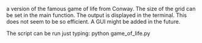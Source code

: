 a version of the famous game of life from Conway.
The size of the grid can be set in the main function. 
The output is displayed in the terminal. This does not seem 
to be so efficient. A GUI might be added in the future.

The script can be run just typing:
python game_of_life.py
